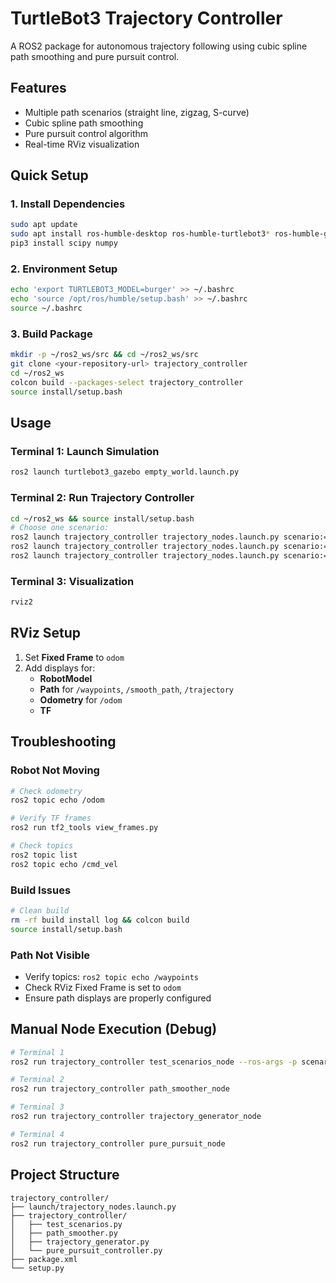 # TurtleBot3 Trajectory Controller

A ROS2 package for autonomous trajectory following using cubic spline path smoothing and pure pursuit control.

## Features
- Multiple path scenarios (straight line, zigzag, S-curve)
- Cubic spline path smoothing
- Pure pursuit control algorithm
- Real-time RViz visualization

## Quick Setup

### 1. Install Dependencies
```bash
sudo apt update
sudo apt install ros-humble-desktop ros-humble-turtlebot3* ros-humble-gazebo-* python3-pip
pip3 install scipy numpy
```

### 2. Environment Setup
```bash
echo 'export TURTLEBOT3_MODEL=burger' >> ~/.bashrc
echo 'source /opt/ros/humble/setup.bash' >> ~/.bashrc
source ~/.bashrc
```

### 3. Build Package
```bash
mkdir -p ~/ros2_ws/src && cd ~/ros2_ws/src
git clone <your-repository-url> trajectory_controller
cd ~/ros2_ws
colcon build --packages-select trajectory_controller
source install/setup.bash
```

## Usage

### Terminal 1: Launch Simulation
```bash
ros2 launch turtlebot3_gazebo empty_world.launch.py
```

### Terminal 2: Run Trajectory Controller
```bash
cd ~/ros2_ws && source install/setup.bash
# Choose one scenario:
ros2 launch trajectory_controller trajectory_nodes.launch.py scenario:=straight_line
ros2 launch trajectory_controller trajectory_nodes.launch.py scenario:=zigzag
ros2 launch trajectory_controller trajectory_nodes.launch.py scenario:=s_curve
```

### Terminal 3: Visualization
```bash
rviz2
```

## RViz Setup
1. Set **Fixed Frame** to `odom`
2. Add displays for:
   - **RobotModel**
   - **Path** for `/waypoints`, `/smooth_path`, `/trajectory`
   - **Odometry** for `/odom`
   - **TF**

## Troubleshooting

### Robot Not Moving
```bash
# Check odometry
ros2 topic echo /odom

# Verify TF frames
ros2 run tf2_tools view_frames.py

# Check topics
ros2 topic list
ros2 topic echo /cmd_vel
```

### Build Issues
```bash
# Clean build
rm -rf build install log && colcon build
source install/setup.bash
```

### Path Not Visible
- Verify topics: `ros2 topic echo /waypoints`
- Check RViz Fixed Frame is set to `odom`
- Ensure path displays are properly configured

## Manual Node Execution (Debug)
```bash
# Terminal 1
ros2 run trajectory_controller test_scenarios_node --ros-args -p scenario:=zigzag

# Terminal 2
ros2 run trajectory_controller path_smoother_node

# Terminal 3
ros2 run trajectory_controller trajectory_generator_node

# Terminal 4
ros2 run trajectory_controller pure_pursuit_node
```


## Project Structure
```
trajectory_controller/
├── launch/trajectory_nodes.launch.py
├── trajectory_controller/
│   ├── test_scenarios.py
│   ├── path_smoother.py
│   ├── trajectory_generator.py
│   └── pure_pursuit_controller.py
├── package.xml
└── setup.py
```
